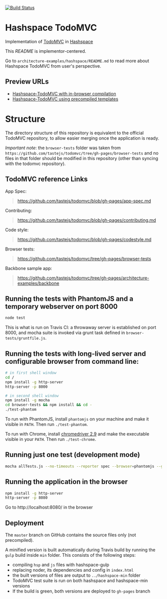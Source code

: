 [![Build Status](https://secure.travis-ci.org/ariatemplates/hashspace-todomvc.png)](http://travis-ci.org/ariatemplates/hashspace-todomvc)

# Hashspace TodoMVC

Implementation of [TodoMVC](http://todomvc.com) in [Hashspace](http://hashspace.ariatemplates.com)

This _README_ is implementor-centered.

Go to `architecture-examples/hashspace/README.md` to read more about Hashspace TodoMVC from user's perspective.

## Preview URLs

- [Hashspace-TodoMVC with in-browser compilation](http://ariatemplates.github.io/hashspace-todomvc/architecture-examples/hashspace)
- [Hashspace-TodoMVC using precompiled templates](http://ariatemplates.github.io/hashspace-todomvc/architecture-examples/hashspace-min)

# Structure

The directory structure of this repository is equivalent to the official TodoMVC repository, to allow easier merging
once the application is ready.

*Important note*: the `browser-tests` folder was taken from `https://github.com/tastejs/todomvc/tree/gh-pages/browser-tests`
and no files in that folder should be modified in this repository (other than syncing with the todomvc repository).

## TodoMVC reference Links

App Spec:

> https://github.com/tastejs/todomvc/blob/gh-pages/app-spec.md

Contributing:

> https://github.com/tastejs/todomvc/blob/gh-pages/contributing.md

Code style:

> https://github.com/tastejs/todomvc/blob/gh-pages/codestyle.md

Browser tests:

> https://github.com/tastejs/todomvc/tree/gh-pages/browser-tests

Backbone sample app:

> https://github.com/tastejs/todomvc/tree/gh-pages/architecture-examples/backbone


## Running the tests with PhantomJS and a temporary webserver on port 8000

```bash
node test
```

This is what is run on Travis CI: a throwaway server is established on port 8000, and mocha suite
is invoked via grunt task defined in `browser-tests/gruntfile.js`.

## Running the tests with long-lived server and configurable browser from command line:

```bash
# in first shell window
cd /
npm install -g http-server
http-server -p 8000

# in second shell window
npm install -g mocha
cd browser-tests && npm install && cd -
./test-phantom
```

To run with PhantomJS, install `phantomjs` on your machine and make it visible in `PATH`.
Then run `./test-phantom`.

To run with Chrome, install [chromedriver 2.9](http://chromedriver.storage.googleapis.com/2.9/chromedriver_win32.zip) and make the
  executable visible in your `PATH`.
Then run `./test-chrome`.

## Running just one test (development mode)

```bash
mocha allTests.js --no-timeouts --reporter spec --browser=phantomjs --grep "should trim text input"
```

## Running the application in the browser

```bash
npm install -g http-server
http-server -p 8080
```

Go to http://localhost:8080/ in the browser

## Deployment

The `master` branch on GitHub contains the source files only (not precompiled).

A minified version is built automatically during Travis build by running the `gulp` build inside `min` folder. This consists of the following steps:

- compiling `hsp` and `js` files with hashspace-gulp
- replacing noder, its dependencies and config in `index.html`
- the built versions of files are output to `../hashspace-min` folder
- TodoMVC test suite is run on both hashspace and hashspace-min versions
- If the build is green, both versions are deployed to `gh-pages` branch

